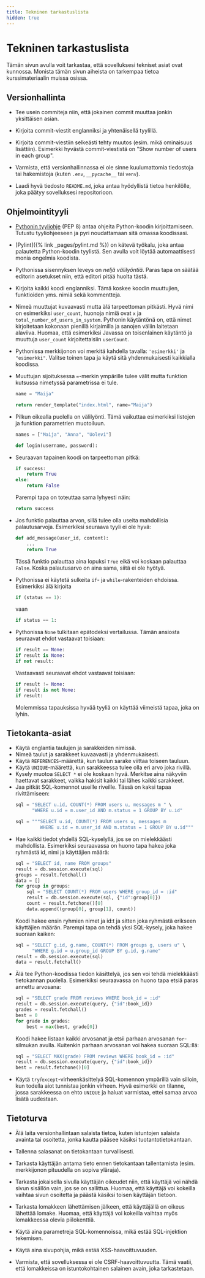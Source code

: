 ```yaml
---
title: Tekninen tarkastuslista
hidden: true
---
```


# Tekninen tarkastuslista

Tämän sivun avulla voit tarkastaa, että sovelluksesi tekniset asiat ovat kunnossa. Monista tämän sivun aiheista on tarkempaa tietoa kurssimateriaalin muissa osissa.

## Versionhallinta

* Tee usein commiteja niin, että jokainen commit muuttaa jonkin yksittäisen asian.

* Kirjoita commit-viestit englanniksi ja yhtenäisellä tyylillä.

* Kirjoita commit-viestiin selkeästi tehty muutos (esim. mikä ominaisuus lisättiin). Esimerkki hyvästä commit-viestistä on "Show number of users in each group".

* Varmista, että versionhallinnassa ei ole sinne kuulumattomia tiedostoja tai hakemistoja (kuten `.env`, `__pycache__` tai `venv`).

* Laadi hyvä tiedosto `README.md`, joka antaa hyödyllistä tietoa henkilölle, joka päätyy sovelluksesi repositorioon.

## Ohjelmointityyli

* [Pythonin tyyliohje](https://www.python.org/dev/peps/pep-0008/) (PEP 8) antaa ohjeita Python-koodin kirjoittamiseen. Tutustu tyyliohjeeseen ja pyri noudattamaan sitä omassa koodissasi.

* [Pylint]({% link _pages/pylint.md %}) on kätevä työkalu, joka antaa palautetta Python-koodin tyylistä. Sen avulla voit löytää automaattisesti monia ongelmia koodista.

* Pythonissa sisennyksen leveys on *neljä välilyöntiä*. Paras tapa on säätää editorin asetukset niin, että editori pitää huolta tästä.

* Kirjoita kaikki koodi englanniksi. Tämä koskee koodin muuttujien, funktioiden yms. nimiä sekä kommentteja.

* Nimeä muuttujat kuvaavasti mutta älä tarpeettoman pitkästi. Hyvä nimi on esimerkiksi `user_count`, huonoja nimiä ovat `x` ja `total_number_of_users_in_system`. Pythonin käytäntönä on, että nimet kirjoitetaan kokonaan pienillä kirjaimilla ja sanojen väliin laitetaan alaviiva. Huomaa, että esimerkiksi Javassa on toisenlainen käytäntö ja muuttuja `user_count` kirjoitettaisiin `userCount`.

* Pythonissa merkkijonon voi merkitä kahdella tavalla: `'esimerkki'` ja `"esimerkki"`. Valitse toinen tapa ja käytä sitä yhdenmukaisesti kaikkialla koodissa.

* Muuttujan sijoituksessa `=`-merkin ympärille tulee välit mutta funktion kutsussa nimetyssä parametrissa ei tule.
  ```python
  name = "Maija"
  ```
  ```python
  return render_template("index.html", name="Maija")
  ```
* Pilkun oikealla puolella on välilyönti. Tämä vaikuttaa esimerkiksi listojen ja funktion parametrien muotoiluun.
  ```python
  names = ["Maija", "Anna", "Uolevi"]  
  ```
  ```python
  def login(username, password):
  ```
* Seuraavan tapainen koodi on tarpeettoman pitkä:
  ```python
  if success:
      return True
  else:
      return False
  ```
  Parempi tapa on toteuttaa sama lyhyesti näin:
  ```python
  return success
  ```
* Jos funktio palauttaa arvon, sillä tulee olla useita mahdollisia palautusarvoja. Esimerkiksi seuraava tyyli ei ole hyvä:
  ```python
  def add_message(user_id, content):
      ...
      return True
  ```
  Tässä funktio palauttaa aina lopuksi `True` eikä voi koskaan palauttaa `False`. Koska palautusarvo on aina sama, siitä ei ole hyötyä.
* Pythonissa ei käytetä sulkeita `if`- ja `while`-rakenteiden ehdoissa. Esimerkiksi älä kirjoita
  ```python
  if (status == 1):
  ```
  vaan
  ```python
  if status == 1:
  ```
* Pythonissa `None` tulkitaan epätodeksi vertailussa. Tämän ansiosta seuraavat ehdot vastaavat toisiaan:
  ```python
  if result == None:
  if result is None:
  if not result:
  ```
  Vastaavasti seuraavat ehdot vastaavat toisiaan:
  ```python
  if result != None:
  if result is not None:
  if result:
  ```
  Molemmissa tapauksissa hyvää tyyliä on käyttää viimeistä tapaa, joka on lyhin.
  
## Tietokanta-asiat

* Käytä englantia taulujen ja sarakkeiden nimissä.
* Nimeä taulut ja sarakkeet kuvaavasti ja yhdenmukaisesti.
* Käytä `REFERENCES`-määrettä, kun taulun sarake viittaa toiseen tauluun.
* Käytä `UNIQUE`-määrettä, kun sarakkeessa tulee olla eri arvo joka rivillä.
* Kysely muotoa `SELECT *` ei ole koskaan hyvä. Merkitse aina näkyviin haettavat sarakkeet, vaikka hakisit kaikki tai lähes kaikki sarakkeet.
* Jaa pitkät SQL-komennot useille riveille. Tässä on kaksi tapaa rivittämiseen:
  ```python
  sql = "SELECT u.id, COUNT(*) FROM users u, messages m " \
        "WHERE u.id = m.user_id AND m.status = 1 GROUP BY u.id"
  ```
  ```python
  sql = """SELECT u.id, COUNT(*) FROM users u, messages m
           WHERE u.id = m.user_id AND m.status = 1 GROUP BY u.id"""
  ```
* Hae kaikki tiedot yhdellä SQL-kyselyllä, jos se on mielekkäästi mahdollista. Esimerkiksi seuraavassa on huono tapa hakea joka ryhmästä id, nimi ja käyttäjien määrä:
  ```python
  sql = "SELECT id, name FROM groups"
  result = db.session.execute(sql)
  groups = result.fetchall()
  data = []
  for group in groups:
      sql = "SELECT COUNT(*) FROM users WHERE group_id = :id"
      result = db.session.execute(sql, {"id":group[0]})
      count = result.fetchone()[0]
      data.append((group[0], group[1], count))
  ```
  Koodi hakee ensin ryhmien nimet ja id:t ja sitten joka ryhmästä erikseen käyttäjien määrän. Parempi tapa on tehdä yksi SQL-kysely, joka hakee suoraan kaiken:
  ```python
  sql = "SELECT g.id, g.name, COUNT(*) FROM groups g, users u" \
        "WHERE g.id = u.group_id GROUP BY g.id, g.name"
  result = db.session.execute(sql)
  data = result.fetchall()
  ```
* Älä tee Python-koodissa tiedon käsittelyä, jos sen voi tehdä mielekkäästi tietokannan puolella. Esimerkiksi seuraavassa on huono tapa etsiä paras annettu arvosana:
  ```python
  sql = "SELECT grade FROM reviews WHERE book_id = :id"
  result = db.session.execute(query, {"id":book_id})
  grades = result.fetchall()
  best = 0
  for grade in grades:
      best = max(best, grade[0])
  ```
  Koodi hakee listaan kaikki arvosanat ja etsii parhaan arvosanan `for`-silmukan avulla. Kuitenkin parhaan arvosanan voi hakea suoraan SQL:llä:
  ```python
  sql = "SELECT MAX(grade) FROM reviews WHERE book_id = :id"
  result = db.session.execute(query, {"id":book_id})
  best = result.fetchone()[0]
  ```  
* Käytä `try`/`except`-virheenkäsittelyä SQL-komennon ympärillä vain silloin, kun todella aiot tunnistaa jonkin virheen. Hyvä esimerkki on tilanne, jossa sarakkeessa on ehto `UNIQUE` ja haluat varmistaa, ettei samaa arvoa lisätä uudestaan.

## Tietoturva

* Älä laita versionhallintaan salaista tietoa, kuten istuntojen salaista avainta tai osoitetta, jonka kautta pääsee käsiksi tuotantotietokantaan.

* Tallenna salasanat on tietokantaan turvallisesti.

* Tarkasta käyttäjän antama tieto ennen tietokantaan tallentamista (esim. merkkijonon pituudella on sopiva yläraja).

* Tarkasta jokaisella sivulla käyttäjän oikeudet niin, että käyttäjä voi nähdä sivun sisällön vain, jos se on sallittua. Huomaa, että käyttäjä voi kokeilla vaihtaa sivun osoitetta ja päästä käsiksi toisen käyttäjän tietoon.

* Tarkasta lomakkeen lähettämisen jälkeen, että käyttäjällä on oikeus lähettää lomake. Huomaa, että käyttäjä voi kokeilla vaihtaa myös lomakkeessa olevia piilokenttiä.

* Käytä aina parametreja SQL-komennoissa, mikä estää SQL-injektion tekemisen.

* Käytä aina sivupohjia, mikä estää XSS-haavoittuvuuden.

* Varmista, että sovelluksessa ei ole CSRF-haavoittuvuutta. Tämä vaatii, että lomakkeissa on istuntokohtainen salainen avain, joka tarkastetaan.
